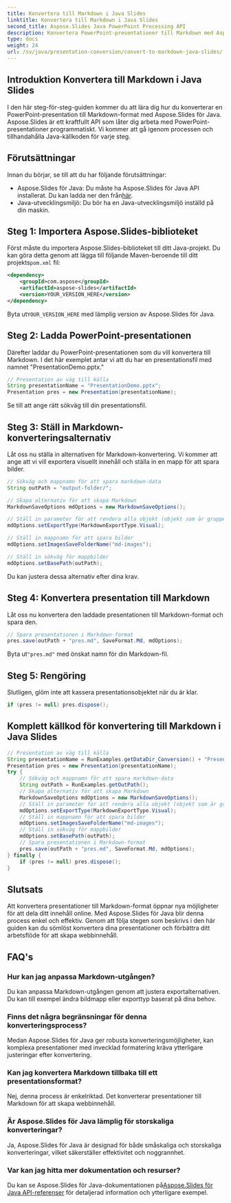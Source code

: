 ```yaml
---
title: Konvertera till Markdown i Java Slides
linktitle: Konvertera till Markdown i Java Slides
second_title: Aspose.Slides Java PowerPoint Processing API
description: Konvertera PowerPoint-presentationer till Markdown med Aspose.Slides för Java. Följ den här steg-för-steg-guiden för att enkelt förvandla dina bilder.
type: docs
weight: 24
url: /sv/java/presentation-conversion/convert-to-markdown-java-slides/
---
```


## Introduktion Konvertera till Markdown i Java Slides

I den här steg-för-steg-guiden kommer du att lära dig hur du konverterar en PowerPoint-presentation till Markdown-format med Aspose.Slides för Java. Aspose.Slides är ett kraftfullt API som låter dig arbeta med PowerPoint-presentationer programmatiskt. Vi kommer att gå igenom processen och tillhandahålla Java-källkoden för varje steg.

## Förutsättningar

Innan du börjar, se till att du har följande förutsättningar:

-  Aspose.Slides för Java: Du måste ha Aspose.Slides för Java API installerat. Du kan ladda ner den från[här](https://products.aspose.com/slides/java/).
- Java-utvecklingsmiljö: Du bör ha en Java-utvecklingsmiljö inställd på din maskin.

## Steg 1: Importera Aspose.Slides-biblioteket

Först måste du importera Aspose.Slides-biblioteket till ditt Java-projekt. Du kan göra detta genom att lägga till följande Maven-beroende till ditt projekts`pom.xml` fil:

```xml
<dependency>
    <groupId>com.aspose</groupId>
    <artifactId>aspose-slides</artifactId>
    <version>YOUR_VERSION_HERE</version>
</dependency>
```

 Byta ut`YOUR_VERSION_HERE` med lämplig version av Aspose.Slides för Java.

## Steg 2: Ladda PowerPoint-presentationen

Därefter laddar du PowerPoint-presentationen som du vill konvertera till Markdown. I det här exemplet antar vi att du har en presentationsfil med namnet "PresentationDemo.pptx."

```java
// Presentation av väg till källa
String presentationName = "PresentationDemo.pptx";
Presentation pres = new Presentation(presentationName);
```

Se till att ange rätt sökväg till din presentationsfil.

## Steg 3: Ställ in Markdown-konverteringsalternativ

Låt oss nu ställa in alternativen för Markdown-konvertering. Vi kommer att ange att vi vill exportera visuellt innehåll och ställa in en mapp för att spara bilder.

```java
// Sökväg och mappnamn för att spara markdown-data
String outPath = "output-folder/";

// Skapa alternativ för att skapa Markdown
MarkdownSaveOptions mdOptions = new MarkdownSaveOptions();

// Ställ in parameter för att rendera alla objekt (objekt som är grupperade kommer att renderas tillsammans).
mdOptions.setExportType(MarkdownExportType.Visual);

// Ställ in mappnamn för att spara bilder
mdOptions.setImagesSaveFolderName("md-images");

// Ställ in sökväg för mappbilder
mdOptions.setBasePath(outPath);
```

Du kan justera dessa alternativ efter dina krav.

## Steg 4: Konvertera presentation till Markdown

Låt oss nu konvertera den laddade presentationen till Markdown-format och spara den.

```java
// Spara presentationen i Markdown-format
pres.save(outPath + "pres.md", SaveFormat.Md, mdOptions);
```

 Byta ut`"pres.md"` med önskat namn för din Markdown-fil.

## Steg 5: Rengöring

Slutligen, glöm inte att kassera presentationsobjektet när du är klar.

```java
if (pres != null) pres.dispose();
```

## Komplett källkod för konvertering till Markdown i Java Slides

```java
// Presentation av väg till källa
String presentationName = RunExamples.getDataDir_Conversion() + "PresentationDemo.pptx";
Presentation pres = new Presentation(presentationName);
try {
	// Sökväg och mappnamn för att spara markdown-data
	String outPath = RunExamples.getOutPath();
	// Skapa alternativ för att skapa Markdown
	MarkdownSaveOptions mdOptions = new MarkdownSaveOptions();
	// Ställ in parameter för att rendera alla objekt (objekt som är grupperade kommer att renderas tillsammans).
	mdOptions.setExportType(MarkdownExportType.Visual);
	// Ställ in mappnamn för att spara bilder
	mdOptions.setImagesSaveFolderName("md-images");
	// Ställ in sökväg för mappbilder
	mdOptions.setBasePath(outPath);
	// Spara presentationen i Markdown-format
	pres.save(outPath + "pres.md", SaveFormat.Md, mdOptions);
} finally {
	if (pres != null) pres.dispose();
}
```

## Slutsats

Att konvertera presentationer till Markdown-format öppnar nya möjligheter för att dela ditt innehåll online. Med Aspose.Slides för Java blir denna process enkel och effektiv. Genom att följa stegen som beskrivs i den här guiden kan du sömlöst konvertera dina presentationer och förbättra ditt arbetsflöde för att skapa webbinnehåll.

## FAQ's

### Hur kan jag anpassa Markdown-utgången?

Du kan anpassa Markdown-utgången genom att justera exportalternativen. Du kan till exempel ändra bildmapp eller exporttyp baserat på dina behov.

### Finns det några begränsningar för denna konverteringsprocess?

Medan Aspose.Slides för Java ger robusta konverteringsmöjligheter, kan komplexa presentationer med invecklad formatering kräva ytterligare justeringar efter konvertering.

### Kan jag konvertera Markdown tillbaka till ett presentationsformat?

Nej, denna process är enkelriktad. Det konverterar presentationer till Markdown för att skapa webbinnehåll.

### Är Aspose.Slides för Java lämplig för storskaliga konverteringar?

Ja, Aspose.Slides för Java är designad för både småskaliga och storskaliga konverteringar, vilket säkerställer effektivitet och noggrannhet.

### Var kan jag hitta mer dokumentation och resurser?

 Du kan se Aspose.Slides för Java-dokumentationen på[Aspose.Slides för Java API-referenser](https://reference.aspose.com/slides/java/) för detaljerad information och ytterligare exempel.